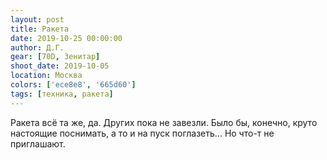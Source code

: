 ```yaml
---
layout: post
title: Ракета
date: 2019-10-25 00:00:00
author: Д.Г.
gear: [70D, Зенитар]
shoot_date: 2019-10-05
location: Москва
colors: ['ece8e8', '665d60']
tags: [техника, ракета]
---
```

Ракета всё та же, да. Других пока не завезли. Было бы, конечно, круто настоящие поснимать, а то и на пуск поглазеть... Но что-т не приглашают.
